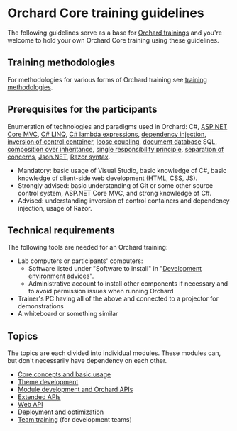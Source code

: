 # Orchard Core training guidelines



The following guidelines serve as a base for [Orchard trainings](https://orcharddojo.net/orchard-training) and you're welcome to hold your own Orchard Core training using these guidelines.


## Training methodologies

For methodologies for various forms of Orchard training see [training methodologies](TrainingMethodologies).


## Prerequisites for the participants

Enumeration of technologies and paradigms used in Orchard: C#, [ASP.NET Core MVC](https://docs.microsoft.com/en-us/aspnet/core/mvc/overview), [C# LINQ](http://msdn.microsoft.com/en-us/library/vstudio/bb397926.aspx), [C# lambda expressions](http://msdn.microsoft.com/en-us/library/bb397687.aspx), [dependency injection](http://en.wikipedia.org/wiki/Dependency_injection), [inversion of control container](http://www.martinfowler.com/articles/injection.html), [loose coupling](http://en.wikipedia.org/wiki/Loose_coupling), [document database](https://en.wikipedia.org/wiki/Document-oriented_database) SQL, [composition over inheritance](http://en.wikipedia.org/wiki/Composition_over_inheritance), [single responsibility principle](http://en.wikipedia.org/wiki/Single_responsibility_principle), [separation of concerns](http://en.wikipedia.org/wiki/Separation_of_concerns), [Json.NET](https://www.newtonsoft.com/json), [Razor syntax](https://docs.microsoft.com/en-us/aspnet/core/mvc/views/razor).

- Mandatory: basic usage of Visual Studio, basic knowledge of C#, basic knowledge of client-side web development (HTML, CSS, JS).
- Strongly advised: basic understanding of Git or some other source control system, ASP.NET Core MVC, and strong knowledge of C#.
- Advised: understanding inversion of control containers and dependency injection, usage of Razor.


## Technical requirements

The following tools are needed for an Orchard training:

- Lab computers or participants' computers:
	- Software listed under "Software to install" in "[Development environment advices](../DevelopmentGuidelines/DevelopmentEnvironment)".
	- Administrative account to install other components if necessary and to avoid permission issues when running Orchard
- Trainer's PC having all of the above and connected to a projector for demonstrations
- A whiteboard or something similar


## <a id="topics"></a>Topics

The topics are each divided into individual modules. These modules can, but don't necessarily have dependency on each other.

- [Core concepts and basic usage](CoreConceptsAndBasicUsage/)
- [Theme development](ThemeDevelopment/)
- [Module development and Orchard APIs](ModuleDevelopmentAndApis/)
- [Extended APIs](ExtendedApis/)
- [Web API](WebApi/) 
- [Deployment and optimization](DeploymentAndOptimization/)
- [Team training](TeamTraining/) (for development teams)
